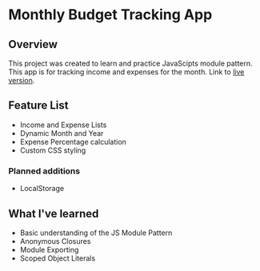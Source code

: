 # Monthly Budget Tracking App
## Overview
This project was created to learn and practice JavaScipts module pattern. This app is for tracking income and expenses for the month.
Link to [live version](https://3daddict.github.io/monthly-budget-app/).

## Feature List
  * Income and Expense Lists
  * Dynamic Month and Year
  * Expense Percentage calculation
  * Custom CSS styling

### Planned additions
  * LocalStorage

## What I've learned
  * Basic understanding of the JS Module Pattern
  * Anonymous Closures
  * Module Exporting
  * Scoped Object Literals
